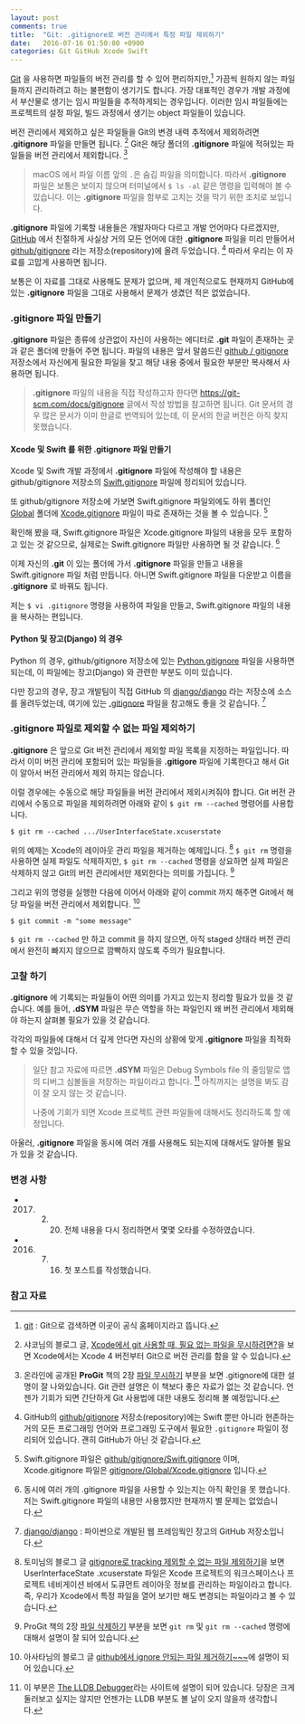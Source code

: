 ```yaml
---
layout: post
comments: true
title:  "Git: .gitignore로 버전 관리에서 특정 파일 제외하기"
date:   2016-07-16 01:50:00 +0900
categories: Git GitHub Xcode Swift
---
```


[Git](https://git-scm.com) 을 사용하면 파일들의 버전 관리를 할 수 있어 편리하지만,[^git-scm] 가끔씩 원하지 않는 파일들까지 관리하려고 하는 불편함이 생기기도 합니다. 가장 대표적인 경우가 개발 과정에서 부산물로 생기는 임시 파일들을 추적하게되는 경우입니다. 이러한 임시 파일들에는 프로젝트의 설정 파일, 빌드 과정에서 생기는 object 파일들이 있습니다.

버전 관리에서 제외하고 싶은 파일들을 Git의 변경 내력 추적에서 제외하려면 **.gitignore** 파일을 만들면 됩니다. [^Shako] Git은 해당 폴더의 **.gitignore** 파일에 적혀있는 파일들을 버전 관리에서 제외합니다. [^ProGit_1]  

> macOS 에서 파일 이름 앞의 `.`은 숨김 파일을 의미합니다. 따라서 **.gitignore** 파일은 보통은 보이지 않으며 터미널에서 `$ ls -al` 같은 명령을 입력해야 볼 수 있습니다. 이는 **.gitignore** 파일을 함부로 고치는 것을 막기 위한 조치로 보입니다. 

**.gitignore** 파일에 기록할 내용들은 개발자마다 다르고 개발 언어마다 다르겠지만, [GitHub](https://github.com) 에서 친절하게 사실상 거의 모든 언어에 대한 **.gitignore** 파일을 미리 만들어서 [github/gitignore](https://github.com/github/gitignore) 라는 저장소(repository)에 올려 두었습니다. [^github_gitignore] 따라서 우리는 이 자료를 고맙게 사용하면 됩니다.

보통은 이 자료를 그대로 사용해도 문제가 없으며, 제 개인적으로도 현재까지 GitHub에 있는 **.gitignore** 파일을 그대로 사용해서 문제가 생겼던 적은 없었습니다. 

### .gitignore 파일 만들기

**.gitignore** 파일은 종류에 상관없이 자신이 사용하는 에디터로 **.git** 파일이 존재하는 곳과 같은 폴더에 만들어 주면 됩니다. 파일의 내용은 앞서 말씀드린  [github / gitignore](https://github.com/github/gitignore) 저장소에서 자신에게 필요한 파일을 찾고 해당 내용 중에서 필요한 부분만 복사해서 사용하면 됩니다.

> **.gitignore** 파일의 내용을 직접 작성하고자 한다면 <https://git-scm.com/docs/gitignore> 글에서 작성 방법을 참고하면 됩니다. Git 문서의 경우 많은 문서가 이미 한글로 번역되어 있는데, 이 문서의 한글 버전은 아직 찾지 못했습니다. 

#### Xcode 및 Swift 를 위한 .gitignore 파일 만들기  

Xcode 및 Swift 개발 과정에서 **.gitignore** 파일에 작성해야 할 내용은 github/gitignore 저장소의 [Swift.gitignore](https://github.com/github/gitignore/blob/master/Swift.gitignore) 파일에 정리되어 있습니다.

또 github/gitignore 저장소에 가보면 Swift.gitignore 파일외에도 하위 폴더인 [Global](https://github.com/github/gitignore/tree/master/Global) 폴더에 [Xcode.gitignore](https://github.com/github/gitignore/blob/master/Global/Xcode.gitignore) 파일이 따로 존재하는 것을 볼 수 있습니다. [^GitIgnore] 

확인해 봤을 때, Swift.gitignore 파일은 Xcode.gitignore 파일의 내용을 모두 포함하고 있는 것 같으므로, 실제로는 Swift.gitignore 파일만 사용하면 될 것 같습니다. [^Question]

이제 자신의 **.git** 이 있는 폴더에 가서 **.gitignore** 파일을 만들고 내용을 Swift.gitignore 파일 처럼 만듭니다. 아니면 Swift.gitignore 파일을 다운받고 이름을 **.gitignore** 로 바꿔도 됩니다.

저는 `$ vi .gitignore` 명령을 사용하여 파일을 만들고, Swift.gitignore 파일의 내용을 복사하는 편입니다.

#### Python 및 장고(Django) 의 경우

Python 의 경우, github/gitignore 저장소에 있는 [Python.gitignore](https://github.com/github/gitignore/blob/master/Python.gitignore) 파일을 사용하면 되는데, 이 파일에는 장고(Django) 와 관련한 부분도 이미 있습니다. 

다만 장고의 경우, 장고 개발팀이 직접 GitHub 의 [django/django](https://github.com/django/django) 라는 저장소에 소스를 올려두었는데, 여기에 있는 [.gitignore](https://github.com/django/django/blob/master/.gitignore) 파일을 참고해도 좋을 것 같습니다. [^github-django]

### .gitignore 파일로 제외할 수 없는 파일 제외하기

**.gitignore** 은 앞으로 Git 버전 관리에서 제외할 파일 목록을 지정하는 파일입니다. 따라서 이미 버전 관리에 포함되어 있는 파일들을 **.gitigore** 파일에 기록한다고 해서 Git이 알아서 버전 관리에서 제외 하지는 않습니다.

이럴 경우에는 수동으로 해당 파일들을 버전 관리에서 제외시켜줘야 합니다. Git 버전 관리에서 수동으로 파일을 제외하려면 아래와 같이 `$ git rm --cached` 명령어를 사용합니다.

```
$ git rm --cached .../UserInterfaceState.xcuserstate
```

위의 예제는 Xcode의 레이아웃 관리 파일을 제거하는 예제입니다. [^Kyejusung] `$ git rm` 명령을 사용하면 실제 파일도 삭제하지만, `$ git rm --cached` 명령을 상요하면 실제 파일은 삭제하지 않고 Git의 버전 관리에서만 제외한다는 의미를 가집니다. [^ProGit_2]

그리고 위의 명령을 실행한 다음에 이어서 아래와 같이 commit 까지 해주면 Git에서 해당 파일을 버전 관리에서 제외합니다. [^Asata]

```
$ git commit -m "some message"
```

`$ git rm --cached` 만 하고 commit 을 하지 않으면, 아직 staged 상태라 버전 관리에서 완전히 빠지지 않으므로 깜빡하지 않도록 주의가 필요합니다.

### 고찰 하기

**.gitignore** 에 기록되는  파일들이 어떤 의미를 가지고 있는지 정리할 필요가 있을 것 같습니다. 예를 들어, **.dSYM** 파일은 무슨 역할을 하는 파일인지 왜 버전 관리에서 제외해야 하는지 살펴볼 필요가 있을 것 같습니다. 

각각의 파일들에 대해서 더 깊게 안다면 자신의 상황에 맞게 **.gitignore** 파일을 최적화할 수 있을 것입니다.

> 일단 참고 자료에 따르면 **.dSYM** 파일은 Debug Symbols file 의 줄임말로 앱의 디버그 심볼들을 저장하는 파일이라고 합니다. [^LLDB] 아직까지는 설명을 봐도 감이 잘 오지 않는 것 같습니다. 
> 
> 나중에 기회가 되면 Xcode 프로젝트 관련 파일들에 대해서도 정리하도록 할 예정입니다.

아울러, **.gitignore** 파일을 동시에 여러 개를 사용해도 되는지에 대해서도 알아볼 필요가 있을 것 같습니다.

### 변경 사항

* 2017. 02. 20. 전체 내용을 다시 정리하면서 몇몇 오타를 수정하였습니다.
* 2016. 07. 16. 첫 포스트를 작성했습니다.

### 참고 자료

[^git-scm]: [git](https://git-scm.com) : Git으로 검색하면 이곳이 공식 홈페이지라고 뜹니다. 

[^Shako]: 샤코님의 블로그 글, [Xcode에서 git 사용할 때, 필요 없는 파일을 무시하려면?](http://www.shako.net/blog/236/)을 보면 Xcode에서는 Xcode 4 버전부터 Git으로 버전 관리를 함을 알 수 있습니다.

[^ProGit_1]: 온라인에 공개된 **ProGit** 책의 2장 [파일 무시하기](https://git-scm.com/book/ko/v2/Git의-기초-수정하고-저장소에-저장하기) 부분을 보면 .gitignore에 대한 설명이 잘 나와있습니다. Git 관련 설명은 이 책보다 좋은 자료가 없는 것 같습니다. 언젠가 기회가 되면 간단하게 Git 사용법에 대한 내용도 정리해 볼 예정입니다.

[^github_gitignore]: GitHub의 [github/gitignore](https://github.com/github/gitignore) 저장소(repository)에는 Swift 뿐만 아니라 현존하는 거의 모든 프로그래밍 언어와 프로그래밍 도구에서 필요한 `.gitignore` 파일이 정리되어 있습니다. 괜히 GitHub가 아닌 것 같습니다.

[^GitIgnore]: Swift.gitignore 파일은 [github/gitignore/Swift.gitignore](https://github.com/github/gitignore/blob/master/Swift.gitignore) 이며, Xcode.gitignore 파일은 [gitignore/Global/Xcode.gitignore](https://github.com/github/gitignore/blob/master/Global/Xcode.gitignore) 입니다.

[^Question]: 동시에 여러 개의 .gitignore 파일을 사용할 수 있는지는 아직 확인을 못 했습니다. 저는 Swift.gitignore 파일의 내용만 사용했지만 현재까지 별 문제는 없었습니다.

[^Kyejusung]: 토미님의 블로그 글 [gitignore로 tracking 제외할 수 없는 파일 제외하기](http://kyejusung.com/2016/06/git-gitignore로-tracking-제외할-수-없는-파일-제외하기/)을 보면 UserInterfaceState .xcuserstate 파일은 Xcode 프로젝트의 워크스페이스나 프로젝트 네비게이션 바에서 도큐먼트 레이아웃 정보를 관리하는 파일이라고 합니다. 즉, 우리가 Xcode에서 특정 파일을 열어 보기만 해도 변경되는 파일이라고 볼 수 있습니다.

[^ProGit_2]: ProGit 책의 2장 [파일 삭제하기](https://git-scm.com/book/ko/v2/Git의-기초-수정하고-저장소에-저장하기) 부분을 보면 `git rm`  및 `git rm --cached` 명령에 대해서 설명이 잘 되어 있습니다.

[^Asata]: 아사타님의 블로그 글 [github에서 ignore 안되는 파일 제거하기~~~](http://asata.pe.kr/504)에 설명이 되어 있습니다.

[^LLDB]: 이 부분은 [The LLDB Debugger](http://lldb.llvm.org/symbols.html)라는 사이트에 설명이 되어 있습니다. 당장은 크게 둘러보고 싶지는 않지만 언젠가는 LLDB 부분도 볼 날이 오지 않을까 생각합니다.

[^github-django]: [django/django](https://github.com/django/django) : 파이썬으로 개발된 웹 프레임웍인 장고의 GitHub 저장소입니다.